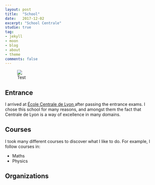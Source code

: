 ```yaml
---
layout: post
title:  "School"
date:   2017-12-02
excerpt: "School Centrale"
studie: true
tag:
- jekyll 
- moon
- blog
- about
- theme
comments: false
---
```

<figure>
	<img src="http://farm9.staticflickr.com/8426/7758832526_cc8f681e48_c.jpg">
	<figcaption>Test</figcaption>
</figure>

## Entrance

I arrived at <a href="http://www.ec-lyon.fr/"> École Centrale de Lyon </a> after passing the entrance exams. I chose this school for many reasons, and amongst them the fact that Centrale de Lyon is a way of excellence in many domains.

## Courses

I took many different courses to discover what I like to do. For example, I follow courses in:

* Maths
* Physics


## Organizations
